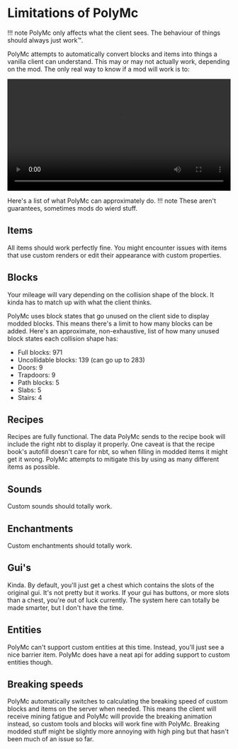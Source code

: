 # Limitations of PolyMc
!!! note
    PolyMc only affects what the client sees. The behaviour of things should always just work™.

PolyMc attempts to automatically convert blocks and items into things a vanilla client can understand.
This may or may not actually work, depending on the mod. The only real way to know if a mod will work is to:
<div aria-label="try it and see">
    <video aria-hidden=true controls="" width="100%">
        <source src="https://tryitands.ee/tias.mp4" type="video/mp4">
    </video>
</div>

Here's a list of what PolyMc can approximately do. 
!!! note
    These aren't guarantees, sometimes mods do wierd stuff.

## Items
All items should work perfectly fine. 
You might encounter issues with items that use custom renders or edit their appearance with custom properties.

## Blocks
Your mileage will vary depending on the collision shape of the block. 
It kinda has to match up with what the client thinks.

PolyMc uses block states that go unused on the client side to display modded blocks. This means there's a limit to how many blocks can be added. 
Here's an approximate, non-exhaustive, list of how many unused block states each collision shape has:

* Full blocks: 971
* Uncollidable blocks: 139 (can go up to 283)
* Doors: 9
* Trapdoors: 9
* Path blocks: 5
* Slabs: 5
* Stairs: 4

## Recipes
Recipes are fully functional. The data PolyMc sends to the recipe book will include the right nbt to display it properly.
One caveat is that the recipe book's autofill doesn't care for nbt, so when filling in modded items it might get it wrong.
PolyMc attempts to mitigate this by using as many different items as possible.

## Sounds
Custom sounds should totally work.

## Enchantments
Custom enchantments should totally work.

## Gui's
Kinda. By default, you'll just get a chest which contains the slots of the original gui. It's not pretty but it works.
If your gui has buttons, or more slots than a chest, you're out of luck currently. 
The system here can totally be made smarter, but I don't have the time.

## Entities
PolyMc can't support custom entities at this time. Instead, you'll just see a nice barrier item. 
PolyMc does have a neat api for adding support to custom entities though.

## Breaking speeds
PolyMc automatically switches to calculating the breaking speed of custom blocks and items on the server when needed. 
This means the client will receive mining fatigue and PolyMc will provide the breaking animation instead, 
so custom tools and blocks will work fine with PolyMc. 
Breaking modded stuff might be slightly more annoying with high ping but that hasn't been much of an issue so far.